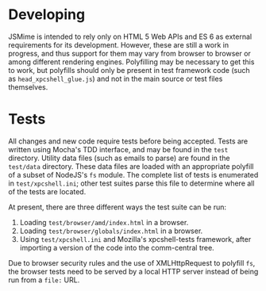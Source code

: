 Developing
==========

JSMime is intended to rely only on HTML 5 Web APIs and ES 6 as external
requirements for its development. However, these are still a work in progress,
and thus support for them may vary from browser to browser or among different
rendering engines. Polyfilling may be necessary to get this to work, but
polyfills should only be present in test framework code (such as
`head_xpcshell_glue.js`) and not in the main source or test files themselves.


Tests
=====

All changes and new code require tests before being accepted. Tests are written
using Mocha's TDD interface, and may be found in the `test` directory. Utility
data files (such as emails to parse) are found in the `test/data` directory.
These data files are loaded with an appropriate polyfill of a subset of NodeJS's
`fs` module. The complete list of tests is enumerated in `test/xpcshell.ini`;
other test suites parse this file to determine where all of the tests are
located.

At present, there are three different ways the test suite can be run:
1. Loading `test/browser/amd/index.html` in a browser.
2. Loading `test/browser/globals/index.html` in a browser.
3. Using `test/xpcshell.ini` and Mozilla's xpcshell-tests framework, after
importing a version of the code into the comm-central tree.

Due to browser security rules and the use of XMLHttpRequest to polyfill `fs`,
the browser tests need to be served by a local HTTP server instead of being run
from a `file:` URL.
